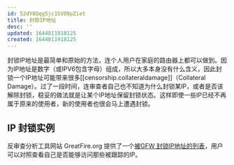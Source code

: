 ```yaml
---
id: 52dY8Qqg5jc1SVO9pZiet
title: 封锁IP地址
desc: ''
updated: 1644811918125
created: 1644811918125
---
```


封锁IP地址是最简单和原始的方法，连个人用户在家庭的路由器上都可以做到。因为IP地址是数字（或IPV6包含字母）组成，所以大多本身没有什么含义，因此封锁一个IP地址可能带来很多[[censorship.collateraldamage]]（Collateral Damage）。过了一段时间，连审查者自己也不知道为什么封锁某IP，或者是否该解除封锁，稳妥的做法就是让某个IP地址保留封锁状态。这样即使一些IP已经不再属于原来的使用者，新的使用者也很会马上遭遇封锁。

## IP 封锁实例 

反审查分析工具网站 GreatFire.org 提供了一个[被GFW 封锁IP地址的列表](https://en.greatfire.org/search/ip-addresses)，用户可以对照查看自己是否能够访问那些被跟踪的IP。
